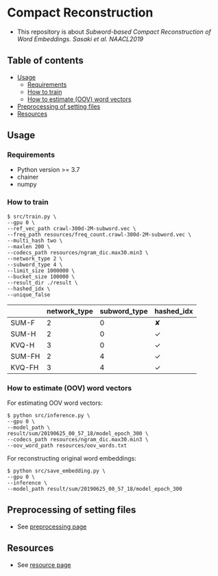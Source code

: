 # Compact Reconstruction
- This repository is about *Subword-based Compact Reconstruction of Word Embeddings. Sasaki et al. NAACL2019*

## Table of contents
  - [Usage](#usage)
    - [Requirements](#requirements)
    - [How to train](#how-to-train)
    - [How to estimate (OOV) word vectors](#how-to-estimate-oov-word-vectors)    
  - [Preprocessing of setting files](#preprocessing-of-setting-files)
  - [Resources](#resources)


## Usage

### Requirements
- Python version >= 3.7
- chainer
- numpy

### How to train

```
$ src/train.py \
--gpu 0 \
--ref_vec_path crawl-300d-2M-subword.vec \
--freq_path resources/freq_count.crawl-300d-2M-subword.vec \
--multi_hash two \
--maxlen 200 \
--codecs_path resources/ngram_dic.max30.min3 \
--network_type 2 \
--subword_type 4 \
--limit_size 1000000 \
--bucket_size 100000 \
--result_dir ./result \
--hashed_idx \
--unique_false
```
||network_type  |subword_type  |hashed_idx  |
|---|---|---|---|
|SUM-F  |2  |0  |✘  |
|SUM-H  |2  |0  |✓  |
|KVQ-H  |3  |0  |✓  |
|SUM-FH  |2  |4  |✓  |
|KVQ-FH  |3  |4  |✓  |

### How to estimate (OOV) word vectors

For estimating OOV word vectors:
```
$ python src/inference.py \
--gpu 0 \
--model_path \
result/sum/20190625_00_57_18/model_epoch_300 \
--codecs_path resources/ngram_dic.max30.min3 \
--oov_word_path resources/oov_words.txt
```

For reconstructing original word embeddings:
```
$ python src/save_embedding.py \
--gpu 0 \
--inference \
--model_path result/sum/20190625_00_57_18/model_epoch_300
```
## Preprocessing of setting files
- See [preprocessing page](https://github.com/losyer/compact_reconstruction/tree/master/src/preprocess)

## Resources
- See [resource page](https://github.com/losyer/compact_reconstruction/tree/master/resources)

  

